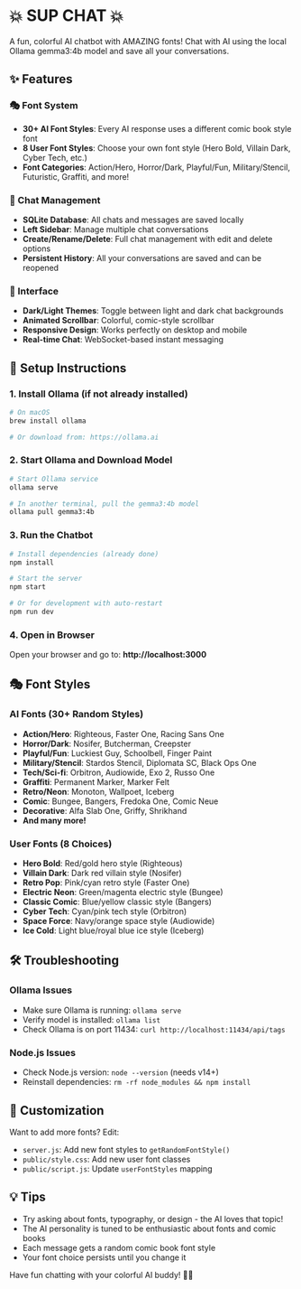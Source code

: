 # 💥 SUP CHAT 💥

A fun, colorful AI chatbot with AMAZING fonts! Chat with AI using the local Ollama gemma3:4b model and save all your conversations.

## ✨ Features

### 🎭 Font System
- **30+ AI Font Styles**: Every AI response uses a different comic book style font
- **8 User Font Styles**: Choose your own font style (Hero Bold, Villain Dark, Cyber Tech, etc.)
- **Font Categories**: Action/Hero, Horror/Dark, Playful/Fun, Military/Stencil, Futuristic, Graffiti, and more!

### 💾 Chat Management
- **SQLite Database**: All chats and messages are saved locally
- **Left Sidebar**: Manage multiple chat conversations
- **Create/Rename/Delete**: Full chat management with edit and delete options
- **Persistent History**: All your conversations are saved and can be reopened

### 🎨 Interface
- **Dark/Light Themes**: Toggle between light and dark chat backgrounds
- **Animated Scrollbar**: Colorful, comic-style scrollbar
- **Responsive Design**: Works perfectly on desktop and mobile
- **Real-time Chat**: WebSocket-based instant messaging

## 🚀 Setup Instructions

### 1. Install Ollama (if not already installed)
```bash
# On macOS
brew install ollama

# Or download from: https://ollama.ai
```

### 2. Start Ollama and Download Model
```bash
# Start Ollama service
ollama serve

# In another terminal, pull the gemma3:4b model
ollama pull gemma3:4b
```

### 3. Run the Chatbot
```bash
# Install dependencies (already done)
npm install

# Start the server
npm start

# Or for development with auto-restart
npm run dev
```

### 4. Open in Browser
Open your browser and go to: **http://localhost:3000**

## 🎭 Font Styles

### AI Fonts (30+ Random Styles)
- **Action/Hero**: Righteous, Faster One, Racing Sans One
- **Horror/Dark**: Nosifer, Butcherman, Creepster
- **Playful/Fun**: Luckiest Guy, Schoolbell, Finger Paint
- **Military/Stencil**: Stardos Stencil, Diplomata SC, Black Ops One
- **Tech/Sci-fi**: Orbitron, Audiowide, Exo 2, Russo One
- **Graffiti**: Permanent Marker, Marker Felt
- **Retro/Neon**: Monoton, Wallpoet, Iceberg
- **Comic**: Bungee, Bangers, Fredoka One, Comic Neue
- **Decorative**: Alfa Slab One, Griffy, Shrikhand
- **And many more!**

### User Fonts (8 Choices)
- **Hero Bold**: Red/gold hero style (Righteous)
- **Villain Dark**: Dark red villain style (Nosifer)
- **Retro Pop**: Pink/cyan retro style (Faster One)
- **Electric Neon**: Green/magenta electric style (Bungee)
- **Classic Comic**: Blue/yellow classic style (Bangers)
- **Cyber Tech**: Cyan/pink tech style (Orbitron)
- **Space Force**: Navy/orange space style (Audiowide)
- **Ice Cold**: Light blue/royal blue ice style (Iceberg)

## 🛠 Troubleshooting

### Ollama Issues
- Make sure Ollama is running: `ollama serve`
- Verify model is installed: `ollama list`
- Check Ollama is on port 11434: `curl http://localhost:11434/api/tags`

### Node.js Issues
- Check Node.js version: `node --version` (needs v14+)
- Reinstall dependencies: `rm -rf node_modules && npm install`

## 🎨 Customization

Want to add more fonts? Edit:
- `server.js`: Add new font styles to `getRandomFontStyle()`
- `public/style.css`: Add new user font classes
- `public/script.js`: Update `userFontStyles` mapping

## 💡 Tips

- Try asking about fonts, typography, or design - the AI loves that topic!
- The AI personality is tuned to be enthusiastic about fonts and comic books
- Each message gets a random comic book font style
- Your font choice persists until you change it

Have fun chatting with your colorful AI buddy! 🦾✨